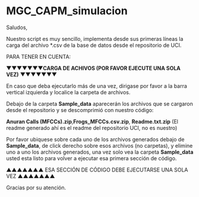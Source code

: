 # MGC_CAPM_simulacion

Saludos,

Nuestro script es muy sencillo, implementa desde sus primeras líneas la carga del archivo *.csv de la base de datos desde el repositorio de UCI.

PARA TENER EN CUENTA:

▼▼▼▼▼▼▼**CARGA DE ACHIVOS (POR FAVOR EJECUTE UNA SOLA VEZ)** ▼▼▼▼▼▼▼

En caso que deba ejecutarlo más de una vez, dirigase por favor a la barra vertical izquierda y localice la carpeta de archivos. 

Debajo de la carpeta  **Sample_data** aparecerán los archivos que se cargaron desde el repositorio y se descomprimió con nuestro código:

**Anuran Calls (MFCCs).zip**,**Frogs_MFCCs.csv.zip**, **Readme.txt.zip** 
(El readme generado ahí es el readme del repositorio UCI, no es nuestro)

Por favor ubiquese sobre cada uno de los archivos generados debajo de **Sample_data**, de click derecho sobre esos archivos (no carpetas), y elimine uno a uno los archivos generados, una vez solo vea la carpeta **Sample_data** usted esta listo para volver a ejecutar esa primera sección de código.

 ▲▲▲▲▲▲▲ ESA SECCIÓN DE CÓDIGO DEBE EJECUTARSE UNA SOLA VEZ ▲▲▲▲▲▲▲

Gracias por su atención.
